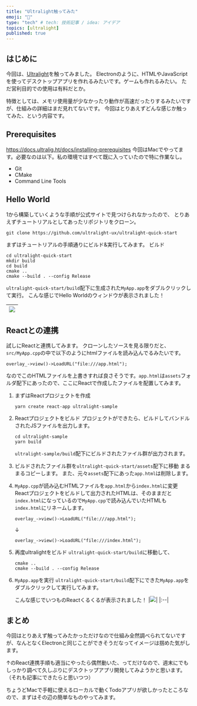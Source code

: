 ```yaml
---
title: "Ultralight触ってみた"
emoji: "🤖"
type: "tech" # tech: 技術記事 / idea: アイデア
topics: [ultralight]
published: true
---
```

## はじめに
今回は、[Ultralight](https://ultralig.ht/)を触ってみました。
Electronのように、HTMLやJavaScriptを使ってデスクトップアプリを作れるみたいです。ゲームも作れるみたい。
ただ営利目的での使用は有料だとか。

特徴としては、メモリ使用量が少なかったり動作が高速だったりするみたいですが、仕組みの詳細はまだ見れてないです。
今回はとりあえずどんな感じか触ってみた、という内容です。

## Prerequisites
https://docs.ultralig.ht/docs/installing-prerequisites
今回はMacでやってます。必要なのは以下。私の環境ではすべて既に入っていたので特に作業なし。
- Git
- CMake
- Command Line Tools

## Hello World
1から構築していくような手順が公式サイトで見つけられなかったので、
とりあえずチュートリアルとしてあったリポジトリをクローン。
```
git clone https://github.com/ultralight-ux/ultralight-quick-start
```
まずはチュートリアルの手順通りにビルド&実行してみます。
ビルド
```
cd ultralight-quick-start
mkdir build
cd build
cmake ..
cmake --build . --config Release
```
`ultralight-quick-start/build`配下に生成された`MyApp.app`をダブルクリックして実行。
こんな感じでHello Worldのウィンドウが表示されました！

|![](https://storage.googleapis.com/zenn-user-upload/f5w9y1wb44n3pwth1a3f25otdn4q)|
|:--|

## Reactとの連携
試しにReactと連携してみます。
クローンしたソースを見る限りだと、`src/MyApp.cpp`の中で以下のようにhtmlファイルを読み込んでるみたいです。
```
overlay_->view()->LoadURL("file:///app.html");
```
なのでこのHTMLファイルを上書きすれば良さそうです。`app.html`は`assets`フォルダ配下にあったので、ここにReactで作成したファイルを配置してみます。

1. まずはReactプロジェクトを作成
   ```
   yarn create react-app ultralight-sample
   ```
2. Reactプロジェクトをビルド
プロジェクトができたら、ビルドしてバンドルされたJSファイルを出力します。
    ```
    cd ultralight-sample
    yarn build
    ```
    `ultralight-sample/build`配下にビルドされたファイル群が出力されます。

3. ビルドされたファイル群を`ultralight-quick-start/assets`配下に移動
まるまるコピーします。
また、元々`assets`配下にあった`app.html`は削除します。

4. `MyApp.cpp`が読み込むHTMLファイルを`app.html`から`index.html`に変更
Reactプロジェクトをビルドして出力されたHTMLは、そのままだと`index.html`になっているので`MyApp.cpp`で読み込んでいたHTMLも`index.html`にリネームします。
    ```
    overlay_->view()->LoadURL("file:///app.html");
    ```
    ↓
    ```
    overlay_->view()->LoadURL("file:///index.html");
    ```

5. 再度ultralightをビルド
`ultralight-quick-start/build`に移動して、
    ```
    cmake ..
    cmake --build . --config Release
    ````

6. `MyApp.app`を実行
``ultralight-quick-start/build``配下にできた`MyApp.app`をダブルクリックして実行してみます。

    こんな感じでいつものReactくるくるが表示されました！
    |![](https://storage.googleapis.com/zenn-user-upload/g5wg4n9r2rpj73e0ev95imqz76s9)|
    |:--|

## まとめ
今回はとりあえず触ってみたかっただけなので仕組み全然調べられてないですが、なんとなくElectronと同じことができそうだなってイメージは掴めた気がします。

↑のReact連携手順も適当にやったら偶然動いた、ってだけなので、週末にでもしっかり調べて久しぶりにデスクトップアプリ開発してみようかと思います。
（それも記事にできたらと思いつつ）

ちょうどMacで手軽に使えるローカルで動くTodoアプリが欲しかったところなので、まずはその辺の簡単なものやってみます。
